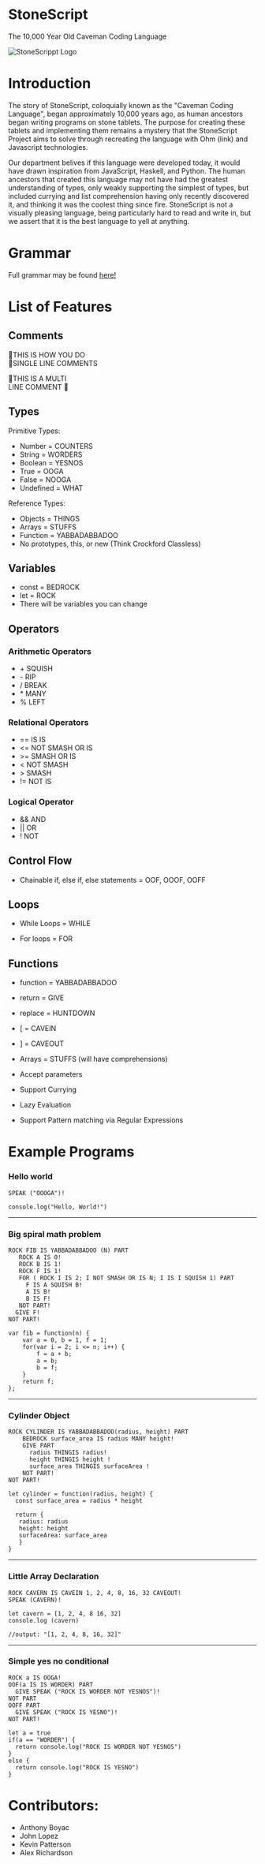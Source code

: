 # StoneScript
The 10,000 Year Old Caveman Coding Language

![StoneScrippt Logo](https://i.imgur.com/dvywB1b.png)


# Introduction
The story of StoneScript, coloquially known as the "Caveman Coding Language", began 
approximately 10,000 years ago, as human ancestors began
writing programs on stone tablets. The purpose for creating these tablets and implementing
them remains a mystery that the StoneScript Project aims to solve through recreating the 
language with Ohm (link) and Javascript technologies. 


Our department belives if this language were developed today, it would have drawn 
inspiration from JavaScript, Haskell, and Python. 
The human ancestors that created this language may not have had the greatest 
understanding of types, only weakly supporting the simplest of types, but included 
currying and list comprehension having only recently discovered it, and thinking it 
was the coolest thing since fire. StoneScript is not a visually pleasing language, 
being particularly hard to read and write in, but we assert that it is the best 
language to yell at anything.

# Grammar

Full grammar may be found [here!](https://github.com/johnllopez616/stonescript/blob/master/syntax/stonescript.ohm)

# List of Features

## Comments
 🦖THIS IS HOW YOU DO <br/>
 🦖SINGLE LINE COMMENTS

🦕THIS IS A MULTI <br/>
LINE COMMENT 🦕

## Types

Primitive Types:
* Number = COUNTERS
* String = WORDERS
* Boolean = YESNOS
* True = OOGA	
* False = NOOGA
* Undefined = WHAT


Reference Types:
* Objects = THINGS
* Arrays = STUFFS
* Function = YABBADABBADOO
* No prototypes, this, or new (Think Crockford Classless)

## Variables 

* const = BEDROCK <br/>
* let = ROCK <br/>
* There will be variables you can change 

## Operators
### Arithmetic Operators
* \+ SQUISH
* \- RIP 
* \/ BREAK 
* \* MANY
* % LEFT

### Relational Operators
* == IS IS
* <= NOT SMASH OR IS
* \>= SMASH OR IS
* < NOT SMASH
* \> SMASH
* != NOT IS

### Logical Operator
* && AND
* || OR
* ! NOT

## Control Flow

* Chainable if, else if, else statements = OOF, OOOF, OOFF

## Loops
* While Loops = WHILE

* For loops = FOR

## Functions

* function = YABBADABBADOO
* return = GIVE
* replace = HUNTDOWN
* \[ = CAVEIN
* ] = CAVEOUT

* Arrays = STUFFS (will have comprehensions)
* Accept parameters
* Support Currying
* Lazy Evaluation
* Support Pattern matching via Regular Expressions

# Example Programs

### Hello world

```
SPEAK ("OOOGA")!
```

```
console.log("Hello, World!")
```

<hr>

### Big spiral math problem

```
ROCK FIB IS YABBADABBADOO (N) PART
   ROCK A IS 0!
   ROCK B IS 1!
   ROCK F IS 1!
   FOR ( ROCK I IS 2; I NOT SMASH OR IS N; I IS I SQUISH 1) PART
     F IS A SQUISH B!
     A IS B!
     B IS F!
   NOT PART!
  GIVE F!
NOT PART!
```

```
var fib = function(n) {
    var a = 0, b = 1, f = 1;
    for(var i = 2; i <= n; i++) {
        f = a + b;
        a = b;
        b = f;
    }
    return f;
};
```
<hr>

### Cylinder Object

``` 
ROCK CYLINDER IS YABBADABBADOO(radius, height) PART
    BEDROCK surface_area IS radius MANY height!
    GIVE PART
      radius THINGIS radius!
      height THINGIS height !
      surface_area THINGIS surfaceArea !
    NOT PART!
NOT PART!
```

```
let cylinder = function(radius, height) {
  const surface_area = radius * height
  
  return {
   radius: radius
   height: height
   surfaceArea: surface_area
   }
}
```
<hr>

### Little Array Declaration

```
ROCK CAVERN IS CAVEIN 1, 2, 4, 8, 16, 32 CAVEOUT!
SPEAK (CAVERN)!
```

```
let cavern = [1, 2, 4, 8 16, 32]
console.log (cavern)

//output: "[1, 2, 4, 8, 16, 32]"
```
<hr>

### Simple yes no conditional

```
ROCK a IS OOGA!
OOF(a IS IS WORDER) PART
  GIVE SPEAK ("ROCK IS WORDER NOT YESNOS")!
NOT PART 
OOFF PART
  GIVE SPEAK ("ROCK IS YESNO")!
NOT PART!
```

```
let a = true
if(a == "WORDER") {
  return console.log("ROCK IS WORDER NOT YESNOS")
}
else {
  return console.log("ROCK IS YESNO")
}
```



# Contributors:
* Anthony Boyac 
* John Lopez
* Kevin Patterson
* Alex Richardson
